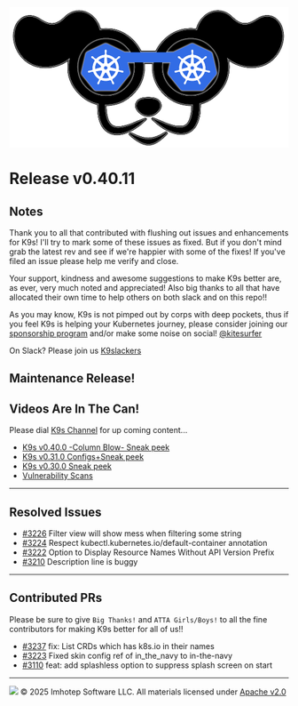 <img src="https://raw.githubusercontent.com/derailed/k9s/master/assets/k9s.png" align="center" width="800" height="auto"/>

# Release v0.40.11

## Notes

Thank you to all that contributed with flushing out issues and enhancements for K9s!
I'll try to mark some of these issues as fixed. But if you don't mind grab the latest rev
and see if we're happier with some of the fixes!
If you've filed an issue please help me verify and close.

Your support, kindness and awesome suggestions to make K9s better are, as ever, very much noted and appreciated!
Also big thanks to all that have allocated their own time to help others on both slack and on this repo!!

As you may know, K9s is not pimped out by corps with deep pockets, thus if you feel K9s is helping your Kubernetes journey,
please consider joining our [sponsorship program](https://github.com/sponsors/derailed) and/or make some noise on social! [@kitesurfer](https://twitter.com/kitesurfer)

On Slack? Please join us [K9slackers](https://join.slack.com/t/k9sers/shared_invite/enQtOTA5MDEyNzI5MTU0LWQ1ZGI3MzliYzZhZWEyNzYxYzA3NjE0YTk1YmFmNzViZjIyNzhkZGI0MmJjYzhlNjdlMGJhYzE2ZGU1NjkyNTM)

## Maintenance Release!

## Videos Are In The Can!

Please dial [K9s Channel](https://www.youtube.com/channel/UC897uwPygni4QIjkPCpgjmw) for up coming content...

* [K9s v0.40.0 -Column Blow- Sneak peek](https://youtu.be/iy6RDozAM4A)
* [K9s v0.31.0 Configs+Sneak peek](https://youtu.be/X3444KfjguE)
* [K9s v0.30.0 Sneak peek](https://youtu.be/mVBc1XneRJ4)
* [Vulnerability Scans](https://youtu.be/ULkl0MsaidU)

---

## Resolved Issues

* [#3226](https://github.com/derailed/k9s/issues/3226) Filter view will show mess when filtering some string
* [#3224](https://github.com/derailed/k9s/issues/3224) Respect kubectl.kubernetes.io/default-container annotation
* [#3222](https://github.com/derailed/k9s/issues/3222) Option to Display Resource Names Without API Version Prefix
* [#3210](https://github.com/derailed/k9s/issues/3210) Description line is buggy

---

## Contributed PRs

Please be sure to give `Big Thanks!` and `ATTA Girls/Boys!` to all the fine contributors for making K9s better for all of us!!

* [#3237](https://github.com/derailed/k9s/pull/3237) fix: List CRDs which has k8s.io in their names
* [#3223](https://github.com/derailed/k9s/pull/3223) Fixed skin config ref of in_the_navy to in-the-navy
* [#3110](https://github.com/derailed/k9s/pull/3110) feat: add splashless option to suppress splash screen on start

---

<img src="https://raw.githubusercontent.com/derailed/k9s/master/assets/imhotep_logo.png" width="32" height="auto"/> © 2025 Imhotep Software LLC. All materials licensed under [Apache v2.0](http://www.apache.org/licenses/LICENSE-2.0)
